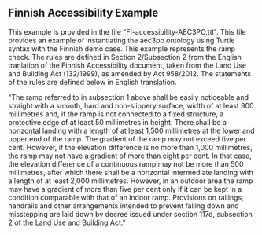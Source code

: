 ## Finnish Accessibility Example

This example is provided in the file "FI-accessibility-AEC3PO.ttl". This file provides an example of instantiating the aec3po ontology using Turtle syntax with the Finnish demo case. This example represents the ramp check. The rules are defined in Section 2/Subsection 2 from the English tranlation of the Finnish Accessibility document, taken from the Land Use and Building Act (132/1999), as amended by Act 958/2012. The statements of the rules are defined below in English translation.

"The ramp referred to in subsection 1 above shall be easily noticeable and straight with a smooth, hard and non-slippery surface, width of at least 900 millimetres and, if the ramp is not connected to a fixed structure, a protective edge of at least 50 millimetres in height. There shall be a horizontal landing with a length of at least 1,500 millimetres at the lower and upper end of the ramp. The gradient of the ramp may not exceed five per cent. However, if the elevation difference is no more than 1,000 millimetres, the ramp may not have a gradient of more than eight per cent. In that case, the elevation difference of a continuous ramp may not be more than 500 millimetres, after which there shall be a horizontal intermediate landing with a length of at least 2,000 millimetres. However, in an outdoor area the ramp may have a gradient of more than five per cent only if it can be kept in a condition comparable with that of an indoor ramp. Provisions on railings, handrails and other arrangements intended to prevent falling down and misstepping are laid down by decree issued under section 117d, subsection 2 of the Land Use and Building Act."
